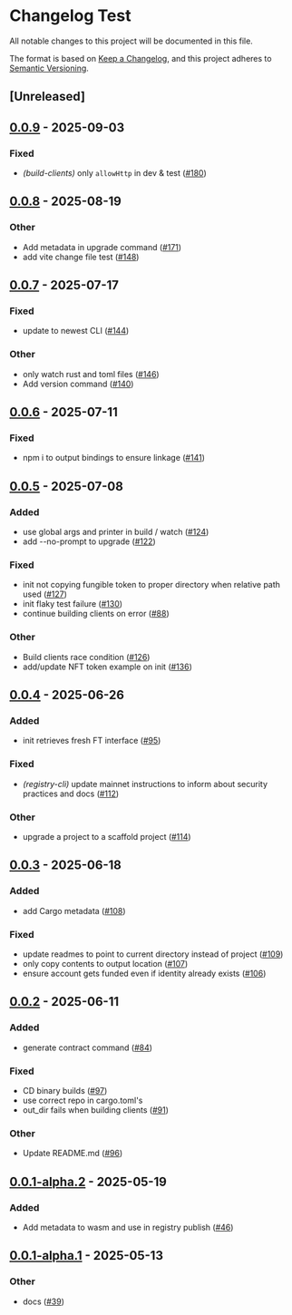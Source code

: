 # Changelog Test

All notable changes to this project will be documented in this file.

The format is based on [Keep a Changelog](https://keepachangelog.com/en/1.0.0/),
and this project adheres to [Semantic Versioning](https://semver.org/spec/v2.0.0.html).

## [Unreleased]

## [0.0.9](https://github.com/AhaLabs/scaffold-stellar/compare/stellar-scaffold-cli-v0.0.8...stellar-scaffold-cli-v0.0.9) - 2025-09-03

### Fixed

- *(build-clients)* only `allowHttp` in dev & test ([#180](https://github.com/AhaLabs/scaffold-stellar/pull/180))

## [0.0.8](https://github.com/AhaLabs/scaffold-stellar/compare/stellar-scaffold-cli-v0.0.7...stellar-scaffold-cli-v0.0.8) - 2025-08-19

### Other

- Add metadata in upgrade command ([#171](https://github.com/AhaLabs/scaffold-stellar/pull/171))
- add vite change file test ([#148](https://github.com/AhaLabs/scaffold-stellar/pull/148))

## [0.0.7](https://github.com/AhaLabs/scaffold-stellar/compare/stellar-scaffold-cli-v0.0.6...stellar-scaffold-cli-v0.0.7) - 2025-07-17

### Fixed

- update to newest CLI ([#144](https://github.com/AhaLabs/scaffold-stellar/pull/144))

### Other

- only watch rust and toml files ([#146](https://github.com/AhaLabs/scaffold-stellar/pull/146))
- Add version command ([#140](https://github.com/AhaLabs/scaffold-stellar/pull/140))

## [0.0.6](https://github.com/AhaLabs/scaffold-stellar/compare/stellar-scaffold-cli-v0.0.5...stellar-scaffold-cli-v0.0.6) - 2025-07-11

### Fixed

- npm i to output bindings to ensure linkage ([#141](https://github.com/AhaLabs/scaffold-stellar/pull/141))

## [0.0.5](https://github.com/AhaLabs/scaffold-stellar/compare/stellar-scaffold-cli-v0.0.4...stellar-scaffold-cli-v0.0.5) - 2025-07-08

### Added

- use global args and printer in build / watch ([#124](https://github.com/AhaLabs/scaffold-stellar/pull/124))
- add --no-prompt to upgrade ([#122](https://github.com/AhaLabs/scaffold-stellar/pull/122))

### Fixed

- init not copying fungible token to proper directory when relative path used ([#127](https://github.com/AhaLabs/scaffold-stellar/pull/127))
- init flaky test failure ([#130](https://github.com/AhaLabs/scaffold-stellar/pull/130))
- continue building clients on error ([#88](https://github.com/AhaLabs/scaffold-stellar/pull/88))

### Other

- Build clients race condition ([#126](https://github.com/AhaLabs/scaffold-stellar/pull/126))
- add/update NFT token example on init ([#136](https://github.com/AhaLabs/scaffold-stellar/pull/136))

## [0.0.4](https://github.com/AhaLabs/scaffold-stellar/compare/stellar-scaffold-cli-v0.0.3...stellar-scaffold-cli-v0.0.4) - 2025-06-26

### Added

- init retrieves fresh FT interface ([#95](https://github.com/AhaLabs/scaffold-stellar/pull/95))

### Fixed

- *(registry-cli)* update mainnet instructions to inform about security practices and docs ([#112](https://github.com/AhaLabs/scaffold-stellar/pull/112))

### Other

- upgrade a project to a scaffold project ([#114](https://github.com/AhaLabs/scaffold-stellar/pull/114))

## [0.0.3](https://github.com/AhaLabs/scaffold-stellar/compare/stellar-scaffold-cli-v0.0.2...stellar-scaffold-cli-v0.0.3) - 2025-06-18

### Added

- add Cargo metadata ([#108](https://github.com/AhaLabs/scaffold-stellar/pull/108))

### Fixed

- update readmes to point to current directory instead of project ([#109](https://github.com/AhaLabs/scaffold-stellar/pull/109))
- only copy contents to output location ([#107](https://github.com/AhaLabs/scaffold-stellar/pull/107))
- ensure account gets funded even if identity already exists ([#106](https://github.com/AhaLabs/scaffold-stellar/pull/106))

## [0.0.2](https://github.com/AhaLabs/scaffold-stellar/compare/stellar-scaffold-cli-v0.0.1...stellar-scaffold-cli-v0.0.2) - 2025-06-11

### Added

- generate contract command ([#84](https://github.com/AhaLabs/scaffold-stellar/pull/84))

### Fixed

- CD binary builds  ([#97](https://github.com/AhaLabs/scaffold-stellar/pull/97))
- use correct repo in cargo.toml's
- out_dir fails when building clients ([#91](https://github.com/AhaLabs/scaffold-stellar/pull/91))

### Other

- Update README.md ([#96](https://github.com/AhaLabs/scaffold-stellar/pull/96))

## [0.0.1-alpha.2](https://github.com/AhaLabs/scaffold-stellar/compare/stellar-scaffold-cli-v0.0.1-alpha.1...stellar-scaffold-cli-v0.0.1-alpha.2) - 2025-05-19

### Added

- Add metadata to wasm and use in registry publish ([#46](https://github.com/AhaLabs/scaffold-stellar/pull/46))

## [0.0.1-alpha.1](https://github.com/AhaLabs/scaffold-stellar/compare/stellar-scaffold-cli-v0.0.1-alpha...stellar-scaffold-cli-v0.0.1-alpha.1) - 2025-05-13

### Other

- docs ([#39](https://github.com/AhaLabs/scaffold-stellar/pull/39))
